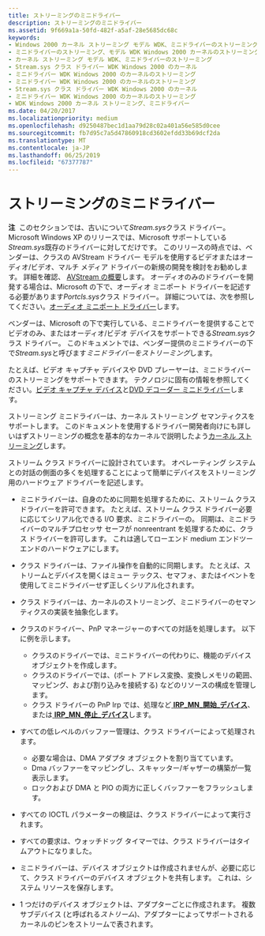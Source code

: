 ```yaml
---
title: ストリーミングのミニドライバー
description: ストリーミングのミニドライバー
ms.assetid: 9f669a1a-50fd-482f-a5af-28e5685dc68c
keywords:
- Windows 2000 カーネル ストリーミング モデル WDK、ミニドライバーのストリーミング
- ミニドライバーのストリーミング、モデル WDK Windows 2000 カーネルのストリーミング
- カーネル ストリーミング モデル WDK、ミニドライバーのストリーミング
- Stream.sys クラス ドライバー WDK Windows 2000 のカーネル
- ミニドライバー WDK Windows 2000 のカーネルのストリーミング
- ミニドライバー WDK Windows 2000 のカーネルのストリーミング
- Stream.sys クラス ドライバー WDK Windows 2000 のカーネル
- ミニドライバー WDK Windows 2000 のカーネルのストリーミング
- WDK Windows 2000 カーネル ストリーミング、ミニドライバー
ms.date: 04/20/2017
ms.localizationpriority: medium
ms.openlocfilehash: d9250487bec1d1aa79d28c02a401a56e585d0cee
ms.sourcegitcommit: fb7d95c7a5d47860918cd3602efdd33b69dcf2da
ms.translationtype: MT
ms.contentlocale: ja-JP
ms.lasthandoff: 06/25/2019
ms.locfileid: "67377787"
---
```

# <a name="streaming-minidrivers"></a>ストリーミングのミニドライバー





**注**  このセクションでは、古いについて*Stream.sys*クラス ドライバー。 Microsoft Windows XP のリリースでは、Microsoft サポートしている*Stream.sys*既存のドライバーに対してだけです。 このリリースの時点では、ベンダーは、クラスの AVStream ドライバー モデルを使用するビデオまたはオーディオ/ビデオ、マルチ メディア ドライバーの新規の開発を検討をお勧めします。 詳細を確認、 [AVStream の概要](avstream-overview.md)します。 オーディオのみのドライバーを開発する場合は、Microsoft の下で、オーディオ ミニポート ドライバーを記述する必要があります*Portcls.sys*クラス ドライバー。 詳細については、次を参照してください。[オーディオ ミニポート ドライバー](https://docs.microsoft.com/windows-hardware/drivers/audio/audio-miniport-drivers)します。

 

ベンダーは、Microsoft の下で実行している、ミニドライバーを提供することでビデオのみ、またはオーディオ/ビデオ デバイスをサポートできる*Stream.sys*クラス ドライバー。 このドキュメントでは、ベンダー提供のミニドライバーの下で*Stream.sys*と呼びます*ミニドライバーをストリーミング*します。

たとえば、ビデオ キャプチャ デバイスや DVD プレーヤーは、ミニドライバーのストリーミングをサポートできます。 テクノロジに固有の情報を参照してください。[ビデオ キャプチャ デバイス](video-capture-devices.md)と[DVD デコーダー ミニドライバー](dvd-decoder-minidrivers2.md)します。

ストリーミング ミニドライバーは、カーネル ストリーミング セマンティクスをサポートします。 このドキュメントを使用するドライバー開発者向けにも詳しいはずストリーミングの概念を基本的なカーネルで説明したよう[カーネル ストリーミング](kernel-streaming.md)します。

ストリーム クラス ドライバーに設計されています。 オペレーティング システムとの対話の側面の多くを処理することによって簡単にデバイスをストリーミング用のハードウェア ドライバーを記述します。

-   ミニドライバーは、自身のために同期を処理するために、ストリーム クラス ドライバーを許可できます。 たとえば、ストリーム クラス ドライバー必要に応じてシリアル化できる I/O 要求、ミニドライバーの。 同期は、ミニドライバーのマルチプロセッサ セーフが nonreentrant を処理するために、クラス ドライバーを許可します。 これは適してローエンド medium エンドツー エンドのハードウェアにします。

-   クラス ドライバーは、ファイル操作を自動的に同期します。 たとえば、ストリームとデバイスを開くはミュー テックス、セマフォ、またはイベントを使用してミニドライバーせず正しくシリアル化されます。

-   クラス ドライバーは、カーネルのストリーミング、ミニドライバーのセマンティクスの実装を抽象化します。

-   クラスのドライバー、PnP マネージャーのすべての対話を処理します。 以下に例を示します。
    -   クラスのドライバーでは、ミニドライバーの代わりに、機能のデバイス オブジェクトを作成します。
    -   クラスのドライバーでは、(ポート アドレス変換、変換しメモリの範囲、マッピング、および割り込みを接続する) などのリソースの構成を管理します。
    -   クラス ドライバーの PnP Irp では、処理など[ **IRP\_MN\_開始\_デバイス**](https://docs.microsoft.com/windows-hardware/drivers/kernel/irp-mn-start-device)、または[ **IRP\_MN\_停止\_デバイス**](https://docs.microsoft.com/windows-hardware/drivers/kernel/irp-mn-stop-device)します。
-   すべての低レベルのバッファー管理は、クラス ドライバーによって処理されます。
    -   必要な場合は、DMA アダプタ オブジェクトを割り当てています。
    -   Dma バッファーをマッピングし、スキャッター/ギャザーの構築が一覧表示します。
    -   ロックおよび DMA と PIO の両方に正しくバッファーをフラッシュします。
-   すべての IOCTL パラメーターの検証は、クラス ドライバーによって実行されます。

-   すべての要求は、ウォッチドッグ タイマーでは、クラス ドライバーはタイムアウトになりました。

-   ミニドライバーは、デバイス オブジェクトは作成されませんが、必要に応じて、クラス ドライバーのデバイス オブジェクトを共有します。 これは、システム リソースを保存します。

-   1 つだけのデバイス オブジェクトは、アダプターごとに作成されます。 複数サブデバイス (と呼ばれる*ストリーム*)、アダプターによってサポートされるカーネルのピンをストリームで表されます。

 

 




